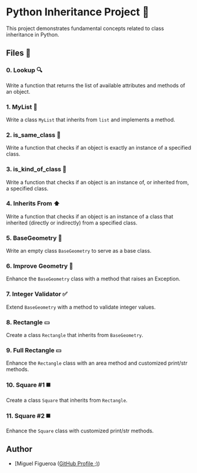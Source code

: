 # Python Inheritance Project 🐍

This project demonstrates fundamental concepts related to class inheritance in Python.

## Files 📂

### 0. Lookup 🔍

Write a function that returns the list of available attributes and methods of an object.

### 1. MyList 📝

Write a class `MyList` that inherits from `list` and implements a method.

### 2. is_same_class 🔄

Write a function that checks if an object is exactly an instance of a specified class.

### 3. is_kind_of_class 🔄

Write a function that checks if an object is an instance of, or inherited from, a specified class.

### 4. Inherits From ⬆️

Write a function that checks if an object is an instance of a class that inherited (directly or indirectly) from a specified class.

### 5. BaseGeometry 📏

Write an empty class `BaseGeometry` to serve as a base class.

### 6. Improve Geometry 📏

Enhance the `BaseGeometry` class with a method that raises an Exception.

### 7. Integer Validator ✅

Extend `BaseGeometry` with a method to validate integer values.

### 8. Rectangle ▭

Create a class `Rectangle` that inherits from `BaseGeometry`.

### 9. Full Rectangle ▭

Enhance the `Rectangle` class with an area method and customized print/str methods.

### 10. Square #1 ◼️

Create a class `Square` that inherits from `Rectangle`.

### 11. Square #2 ◼️

Enhance the `Square` class with customized print/str methods.

## Author
- [Miguel Figueroa ([GitHub Profile ;)](https://github.com/figue0122))